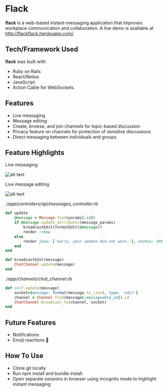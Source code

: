 # Flack

**flack** is a web-based instant-messaging application that improves workplace communication and collaboration. A live demo is available at http://flackflack.herokuapp.com/
 
## Tech/Framework Used
**flack** was built with
+ Ruby on Rails
+ React/Redux
+ JavaScript
+ Action Cable for WebSockets.


## Features
+ Live messaging
+ Message editing
+ Create, browse, and join channels for topic-based discussion
+ Privacy feature on channels for protection of sensitive discussions
+ Direct messaging between individuals and groups

## Feature Highlights
Live messaging

![alt text](https://media.giphy.com/media/TKRVyMb5SxLxAgwLMP/giphy.gif "sample conversation")

Live message editing

![alt text](https://media.giphy.com/media/l2ExAAkcFEbtl2WRpS/giphy.gif "sample conversation")

*./app/controllers/api/messages_controller.rb*
```ruby
def update
    @message = Message.find(params[:id])
    if @message.update_attributes(message_params)
        broadcastEdit(formatEdit(@message))
        render :show
    else
        render json: ['Sorry, your update did not work.'], status: 400
    end
end
```
```ruby
def broadcastEdit(message)
    ChatChannel.update(message)
end
```
*./app/channels/chat_channel.rb*
```ruby
def self.update(message)
    socket={message: format(message.to_json), type: 'edit'}
    channel = Channel.find(message[:messageable_id]).id
    ChatChannel.broadcast_to(channel, socket)
end
```
## Future Features
+ Notifications
+ Emoji reactions 🎉

## How To Use
+ Clone git locally
+ Run npm install and bundle install
+ Open separate sessions in browser using incognito mode to highlight instant messaging
